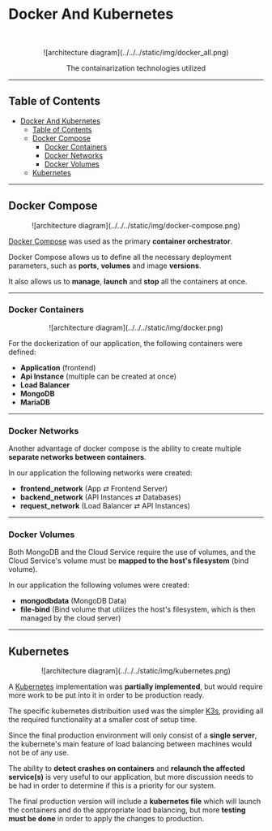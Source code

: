 # Docker And Kubernetes
<br/>
<p align="center">
    ![architecture diagram](../../../static/img/docker_all.png)
</p>

<p align="center">
  The containarization technologies utilized
</p>

---

<!-- START doctoc generated TOC please keep comment here to allow auto update -->
<!-- DON'T EDIT THIS SECTION, INSTEAD RE-RUN doctoc TO UPDATE -->
## Table of Contents

- [Docker And Kubernetes](#docker-and-kubernetes)
  - [Table of Contents](#table-of-contents)
  - [Docker Compose](#docker-compose)
    - [Docker Containers](#docker-containers)
    - [Docker Networks](#docker-networks)
    - [Docker Volumes](#docker-volumes)
  - [Kubernetes](#kubernetes)

<!-- END doctoc generated TOC please keep comment here to allow auto update -->

---

## Docker Compose

<p align="center">
    ![architecture diagram](../../../static/img/docker-compose.png)
</p>

 [Docker Compose](https://docs.docker.com/compose/) was used as the primary **container orchestrator**.

 Docker Compose allows us to define all the necessary deployment parameters, such as **ports**, **volumes** and image **versions**.

 It also allows us to **manage**, **launch** and **stop** all the containers at once.

---

### Docker Containers

<p align="center">
    ![architecture diagram](../../../static/img/docker.png)
</p>

 For the dockerization of our application, the following containers were defined:
  - **Application** (frontend)
  - **Api Instance** (multiple can be created at once)
  - **Load Balancer**
  - **MongoDB**
  - **MariaDB**

---

### Docker Networks

 Another advantage of docker compose is the ability to create multiple **separate networks between containers**.

 In our application the following networks were created:
  - **frontend_network** (App ⇄ Frontend Server)
  - **backend_network** (API Instances ⇄ Databases)
  - **request_network** (Load Balancer ⇄ API Instances)

---

### Docker Volumes

 Both MongoDB and the Cloud Service require the use of volumes, and the Cloud Service's volume must be **mapped to the host's filesystem** (bind volume).

 In our application the following volumes were created:
  - **mongodbdata** (MongoDB Data)
  - **file-bind** (Bind volume that utilizes the host's filesystem, which is then managed by the cloud server)

---

## Kubernetes

<p align="center">
    ![architecture diagram](../../../static/img/kubernetes.png)
</p>

 A [Kubernetes](https://kubernetes.io/) implementation was **partially implemented**, but would require more work to be put into it in order to be production ready.

 The specific kubernetes distribuition used was the simpler [K3s](https://k3s.io/), providing all the required functionality at a smaller cost of setup time.

 Since the final production environment will only consist of a **single server**, the kubernete's main feature of load balancing between machines would not be of any use.

 The ability to **detect crashes on containers** and **relaunch the affected service(s)** is very useful to our application, but more discussion needs to be had in order to determine if this is a priority for our system.

 The final production version will include a **kubernetes file** which will launch the containers and do the appropriate load balancing, but more **testing must be done** in order to apply the changes to production. 